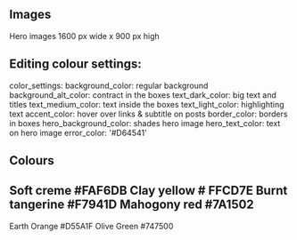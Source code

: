 
## Images

Hero images  1600 px wide x 900 px high

## Editing colour settings: 

color_settings:
  background_color: regular background
  background_alt_color: contract in the boxes
  text_dark_color: big text and titles
  text_medium_color: text inside the boxes
  text_light_color: highlighting text
  accent_color: hover over links & subtitle on posts
  border_color: borders in boxes
  hero_background_color: shades hero image
  hero_text_color: text on hero image
  error_color: '#D64541'
  
## Colours

Soft creme #FAF6DB
Clay yellow # FFCD7E
Burnt tangerine #F7941D
Mahogony red #7A1502
-
Earth Orange #D55A1F
Olive Green #747500
